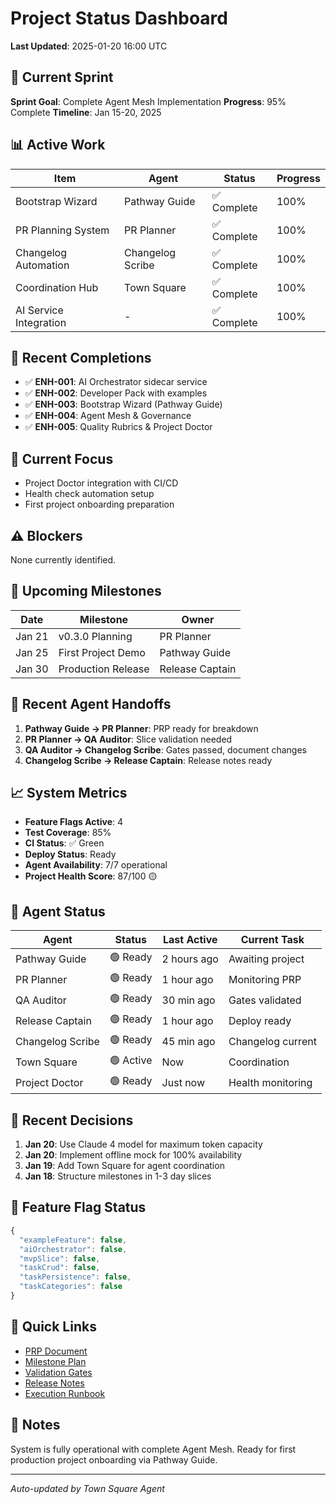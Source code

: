 # Project Status Dashboard

**Last Updated**: 2025-01-20 16:00 UTC

## 🚀 Current Sprint

**Sprint Goal**: Complete Agent Mesh Implementation
**Progress**: 95% Complete
**Timeline**: Jan 15-20, 2025

## 📊 Active Work

| Item | Agent | Status | Progress |
|------|-------|--------|----------|
| Bootstrap Wizard | Pathway Guide | ✅ Complete | 100% |
| PR Planning System | PR Planner | ✅ Complete | 100% |
| Changelog Automation | Changelog Scribe | ✅ Complete | 100% |
| Coordination Hub | Town Square | ✅ Complete | 100% |
| AI Service Integration | - | ✅ Complete | 100% |

## 🎯 Recent Completions

- ✅ **ENH-001**: AI Orchestrator sidecar service
- ✅ **ENH-002**: Developer Pack with examples
- ✅ **ENH-003**: Bootstrap Wizard (Pathway Guide)
- ✅ **ENH-004**: Agent Mesh & Governance
- ✅ **ENH-005**: Quality Rubrics & Project Doctor

## 🚧 Current Focus

- Project Doctor integration with CI/CD
- Health check automation setup
- First project onboarding preparation

## ⚠️ Blockers

None currently identified.

## 📅 Upcoming Milestones

| Date | Milestone | Owner |
|------|-----------|-------|
| Jan 21 | v0.3.0 Planning | PR Planner |
| Jan 25 | First Project Demo | Pathway Guide |
| Jan 30 | Production Release | Release Captain |

## 🤝 Recent Agent Handoffs

1. **Pathway Guide → PR Planner**: PRP ready for breakdown
2. **PR Planner → QA Auditor**: Slice validation needed
3. **QA Auditor → Changelog Scribe**: Gates passed, document changes
4. **Changelog Scribe → Release Captain**: Release notes ready

## 📈 System Metrics

- **Feature Flags Active**: 4
- **Test Coverage**: 85%
- **CI Status**: ✅ Green
- **Deploy Status**: Ready
- **Agent Availability**: 7/7 operational
- **Project Health Score**: 87/100 🟡

## 🔄 Agent Status

| Agent | Status | Last Active | Current Task |
|-------|--------|-------------|--------------|
| Pathway Guide | 🟢 Ready | 2 hours ago | Awaiting project |
| PR Planner | 🟢 Ready | 1 hour ago | Monitoring PRP |
| QA Auditor | 🟢 Ready | 30 min ago | Gates validated |
| Release Captain | 🟢 Ready | 1 hour ago | Deploy ready |
| Changelog Scribe | 🟢 Ready | 45 min ago | Changelog current |
| Town Square | 🟢 Active | Now | Coordination |
| Project Doctor | 🟢 Ready | Just now | Health monitoring |

## 📝 Recent Decisions

1. **Jan 20**: Use Claude 4 model for maximum token capacity
2. **Jan 20**: Implement offline mock for 100% availability
3. **Jan 19**: Add Town Square for agent coordination
4. **Jan 18**: Structure milestones in 1-3 day slices

## 🎨 Feature Flag Status

```javascript
{
  "exampleFeature": false,
  "aiOrchestrator": false,
  "mvpSlice": false,
  "taskCrud": false,
  "taskPersistence": false,
  "taskCategories": false
}
```

## 🔗 Quick Links

- [PRP Document](../02_prp/prp.md)
- [Milestone Plan](../03_milestones/milestone-plan.md)
- [Validation Gates](../05_validation/validation-gates.md)
- [Release Notes](../06_release/release-notes.md)
- [Execution Runbook](../04_runbook/execution-runbook.md)

## 💬 Notes

System is fully operational with complete Agent Mesh. Ready for first production project onboarding via Pathway Guide.

---

*Auto-updated by Town Square Agent*